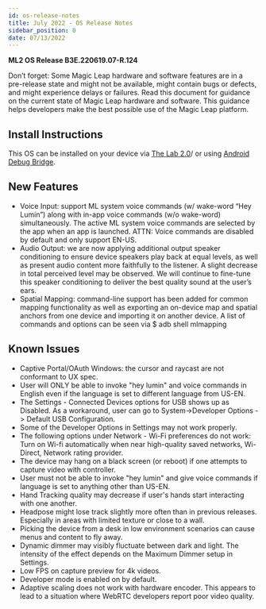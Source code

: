```yaml
---
id: os-release-notes
title: July 2022 - OS Release Notes
sidebar_position: 0
date: 07/13/2022
---
```


**ML2 OS Release B3E.220619.07-R.124**

Don’t forget: Some Magic Leap hardware and software features are in a pre-release state and might not be available, might contain bugs or defects, and might experience delays or failures. Read this document for guidance on the current state of Magic Leap hardware and software. This guidance helps developers make the best possible use of the Magic Leap platform.

## Install Instructions

This OS can be installed on your device via [The Lab 2.0](/versioned_docs/version-02-Aug-2023/guides/developer-tools/ml-hub/ml-hub-os-installer.md)/ or using [Android Debug Bridge](/versioned_docs/version-02-Aug-2023/guides/device/updating-the-os/device-flashing-guide.md).

## New Features

- Voice Input: support ML system voice commands (w/ wake-word “Hey Lumin”) along with in-app voice commands (w/o wake-word) simultaneously. The active ML system voice commands are selected by the app when an app is launched. ATTN: Voice commands are disabled by default and only support EN-US.
- Audio Output: we are now applying additional output speaker conditioning to ensure device speakers play back at equal levels, as well as present audio content more faithfully to the listener. A slight decrease in total perceived level may be observed. We will continue to fine-tune this speaker conditioning to deliver the best quality sound at the user’s ears.
- Spatial Mapping: command-line support has been added for common mapping functionality as well as exporting an on-device map and spatial anchors from one device and importing it on another device. A list of commands and options can be seen via $ adb shell mlmapping

## Known Issues

- Captive Portal/OAuth Windows: the cursor and raycast are not conformant to UX spec.
- User will ONLY be able to invoke "hey lumin" and voice commands in English even if the language is set to different language from US-EN.
- The Settings - Connected Devices options for USB shows up as Disabled. As a workaround, user can go to System->Developer Options -> Default USB Configuration.
- Some of the Developer Options in Settings may not work properly.
- The following options under Network - Wi-Fi preferences do not work: Turn on Wi-fi automatically when near high-quality saved networks, Wi-Direct, Network rating provider.
- The device may hang on a black screen (or reboot) if one attempts to capture video with controller.
- User must not be able to invoke "hey lumin" and give voice commands if language is set to anything other than US-EN.
- Hand Tracking quality may decrease if user's hands start interacting with one another.
- Headpose might lose track slightly more often than in previous releases. Especially in areas with limited texture or close to a wall.
- Picking the device from a desk in low environment scenarios can cause menus and content to fly away.
- Dynamic dimmer may visibly fluctuate between dark and light. The intensity of the effect depends on the Maximum Dimmer setup in Settings.
- Low FPS on capture preview for 4k videos.
- Developer mode is enabled on by default.
- Adaptive scaling does not work with hardware encoder. This appears to lead to a situation where WebRTC developers report poor video quality.

